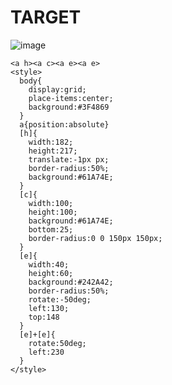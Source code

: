 # TARGET

![image](https://github.com/user-attachments/assets/23287de8-6167-4d96-880d-acfc6af844c3)

```
<a h><a c><a e><a e>
<style>
  body{
    display:grid;
    place-items:center;
    background:#3F4869
  }
  a{position:absolute}
  [h]{
    width:182;
    height:217;
    translate:-1px px;
    border-radius:50%;
    background:#61A74E;
  }
  [c]{
    width:100;
    height:100;
    background:#61A74E;
    bottom:25;
    border-radius:0 0 150px 150px;
  }
  [e]{
    width:40;
    height:60;
    background:#242A42;
    border-radius:50%;
    rotate:-50deg;
    left:130;
    top:148
  }
  [e]+[e]{
    rotate:50deg;
    left:230
  }
</style>
```
